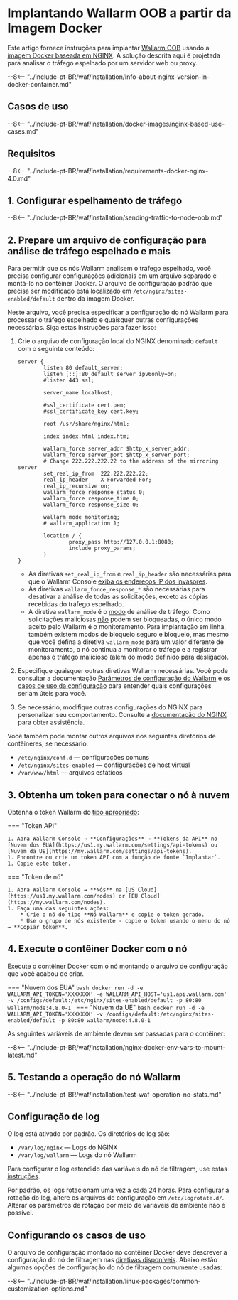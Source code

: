 [doc-wallarm-mode]:           ../../../admin-en/configure-parameters-en.md#wallarm_mode
[doc-config-params]:          ../../../admin-en/configure-parameters-en.md
[waf-mode-instr]:             ../../../admin-en/configure-wallarm-mode.md
[logging-instr]:              ../../../admin-en/configure-logging.md
[proxy-balancer-instr]:       ../../../admin-en/using-proxy-or-balancer-en.md
[process-time-limit-instr]:   ../../../admin-en/configure-parameters-en.md#wallarm_process_time_limit
[allocating-memory-guide]:    ../../../admin-en/configuration-guides/allocate-resources-for-node.md
[nginx-waf-directives]:       ../../../admin-en/configure-parameters-en.md
[graylist-docs]:              ../../../user-guides/ip-lists/graylist.md
[filtration-modes-docs]:      ../../../admin-en/configure-wallarm-mode.md
[application-configuration]:  ../../../user-guides/settings/applications.md
[ptrav-attack-docs]:          ../../../attacks-vulns-list.md#path-traversal
[attacks-in-ui-image]:        ../../../images/admin-guides/test-attacks-quickstart.png
[versioning-policy]:          ../../../updating-migrating/versioning-policy.md#version-list
[node-status-docs]:           ../../../admin-en/configure-statistics-service.md
[node-token]:                 ../../../quickstart/getting-started.md#deploy-the-wallarm-filtering-node
[api-token]:                  ../../../user-guides/settings/api-tokens.md
[wallarm-token-types]:        ../../../user-guides/nodes/nodes.md#api-and-node-tokens-for-node-creation
[platform]:                   ../../supported-deployment-options.md
[oob-advantages-limitations]: ../overview.md#advantages-and-limitations
[web-server-mirroring-examples]:  overview.md#examples-of-web-server-configuration-for-traffic-mirroring
[memory-instr]:               ../../../admin-en/configuration-guides/allocate-resources-for-node.md
[aws-ecs-docs]:               ../../cloud-platforms/aws/docker-container.md
[gcp-gce-docs]:               ../../cloud-platforms/gcp/docker-container.md
[azure-container-docs]:       ../../cloud-platforms/azure/docker-container.md
[alibaba-ecs-docs]:           ../../cloud-platforms/alibaba-cloud/docker-container.md

# Implantando Wallarm OOB a partir da Imagem Docker

Este artigo fornece instruções para implantar [Wallarm OOB](overview.md) usando a [imagem Docker baseada em NGINX](https://hub.docker.com/r/wallarm/node). A solução descrita aqui é projetada para analisar o tráfego espelhado por um servidor web ou proxy.

--8<-- "../include-pt-BR/waf/installation/info-about-nginx-version-in-docker-container.md"

## Casos de uso

--8<-- "../include-pt-BR/waf/installation/docker-images/nginx-based-use-cases.md"

## Requisitos

--8<-- "../include-pt-BR/waf/installation/requirements-docker-nginx-4.0.md"

## 1. Configurar espelhamento de tráfego

--8<-- "../include-pt-BR/waf/installation/sending-traffic-to-node-oob.md"

## 2. Prepare um arquivo de configuração para análise de tráfego espelhado e mais

Para permitir que os nós Wallarm analisem o tráfego espelhado, você precisa configurar configurações adicionais em um arquivo separado e montá-lo no contêiner Docker. O arquivo de configuração padrão que precisa ser modificado está localizado em `/etc/nginx/sites-enabled/default` dentro da imagem Docker.

Neste arquivo, você precisa especificar a configuração do nó Wallarm para processar o tráfego espelhado e quaisquer outras configurações necessárias. Siga estas instruções para fazer isso:

1. Crie o arquivo de configuração local do NGINX denominado `default` com o seguinte conteúdo:

    ```
    server {
            listen 80 default_server;
            listen [::]:80 default_server ipv6only=on;
            #listen 443 ssl;

            server_name localhost;

            #ssl_certificate cert.pem;
            #ssl_certificate_key cert.key;

            root /usr/share/nginx/html;

            index index.html index.htm;

            wallarm_force server_addr $http_x_server_addr;
            wallarm_force server_port $http_x_server_port;
            # Change 222.222.222.22 to the address of the mirroring server
            set_real_ip_from  222.222.222.22;
            real_ip_header    X-Forwarded-For;
            real_ip_recursive on;
            wallarm_force response_status 0;
            wallarm_force response_time 0;
            wallarm_force response_size 0;

            wallarm_mode monitoring;
            # wallarm_application 1;

            location / {
                    proxy_pass http://127.0.0.1:8080;
                    include proxy_params;
            }
    }
    ```

    * As diretivas `set_real_ip_from` e `real_ip_header` são necessárias para que o Wallarm Console [exiba os endereços IP dos invasores][proxy-balancer-instr].
    * As diretivas `wallarm_force_response_*` são necessárias para desativar a análise de todas as solicitações, exceto as cópias recebidas do tráfego espelhado.
    * A diretiva `wallarm_mode` é o [modo][waf-mode-instr] de análise de tráfego. Como solicitações maliciosas [não][oob-advantages-limitations] podem ser bloqueadas, o único modo aceito pelo Wallarm é o monitoramento. Para implantação em linha, também existem modos de bloqueio seguro e bloqueio, mas mesmo que você defina a diretiva `wallarm_mode` para um valor diferente de monitoramento, o nó continua a monitorar o tráfego e a registrar apenas o tráfego malicioso (além do modo definido para desligado).
1. Especifique quaisquer outras diretivas Wallarm necessárias. Você pode consultar a documentação [Parâmetros de configuração do Wallarm](../../../admin-en/configure-parameters-en.md) e os [casos de uso da configuração](#configuring-the-use-cases) para entender quais configurações seriam úteis para você.
1. Se necessário, modifique outras configurações do NGINX para personalizar seu comportamento. Consulte a [documentação do NGINX](https://nginx.org/en/docs/beginners_guide.html) para obter assistência.

Você também pode montar outros arquivos nos seguintes diretórios de contêineres, se necessário:

* `/etc/nginx/conf.d` — configurações comuns
* `/etc/nginx/sites-enabled` — configurações de host virtual
* `/var/www/html` — arquivos estáticos

## 3. Obtenha um token para conectar o nó à nuvem

Obtenha o token Wallarm do [tipo apropriado][wallarm-token-types]:

=== "Token API"

    1. Abra Wallarm Console → **Configurações** → **Tokens da API** no [Nuvem dos EUA](https://us1.my.wallarm.com/settings/api-tokens) ou [Nuvem da UE](https://my.wallarm.com/settings/api-tokens).
    1. Encontre ou crie um token API com a função de fonte `Implantar`.
    1. Copie este token.

=== "Token de nó"

    1. Abra Wallarm Console → **Nós** na [US Cloud](https://us1.my.wallarm.com/nodes) or [EU Cloud](https://my.wallarm.com/nodes).
    1. Faça uma das seguintes ações: 
        * Crie o nó do tipo **Nó Wallarm** e copie o token gerado.
        * Use o grupo de nós existente - copie o token usando o menu do nó → **Copiar token**.

## 4. Execute o contêiner Docker com o nó

Execute o contêiner Docker com o nó [montando](https://docs.docker.com/storage/volumes/) o arquivo de configuração que você acabou de criar.

=== "Nuvem dos EUA"
    ```bash
    docker run -d -e WALLARM_API_TOKEN='XXXXXXX' -e WALLARM_API_HOST='us1.api.wallarm.com' -v /configs/default:/etc/nginx/sites-enabled/default -p 80:80 wallarm/node:4.8.0-1
    ```
=== "Nuvem da UE"
    ```bash
    docker run -d -e WALLARM_API_TOKEN='XXXXXXX' -v /configs/default:/etc/nginx/sites-enabled/default -p 80:80 wallarm/node:4.8.0-1
    ```

As seguintes variáveis de ambiente devem ser passadas para o contêiner:

--8<-- "../include-pt-BR/waf/installation/nginx-docker-env-vars-to-mount-latest.md"

## 5. Testando a operação do nó Wallarm

--8<-- "../include-pt-BR/waf/installation/test-waf-operation-no-stats.md"

## Configuração de log

O log está ativado por padrão. Os diretórios de log são:

* `/var/log/nginx` — Logs do NGINX
* `/var/log/wallarm` — Logs do nó Wallarm

Para configurar o log estendido das variáveis do nó de filtragem, use estas [instruções](../../../admin-en/configure-logging.md).

Por padrão, os logs rotacionam uma vez a cada 24 horas. Para configurar a rotação do log, altere os arquivos de configuração em `/etc/logrotate.d/`. Alterar os parâmetros de rotação por meio de variáveis de ambiente não é possível. 

## Configurando os casos de uso

O arquivo de configuração montado no contêiner Docker deve descrever a configuração do nó de filtragem nas [diretivas disponíveis](../../../admin-en/configure-parameters-en.md). Abaixo estão algumas opções de configuração do nó de filtragem comumente usadas:

--8<-- "../include-pt-BR/waf/installation/linux-packages/common-customization-options.md"